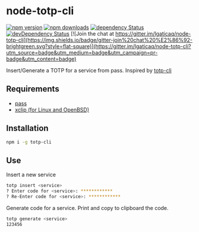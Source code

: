 # node-totp-cli

[![npm version](https://img.shields.io/npm/v/totp-cli.svg?style=flat-square)](https://www.npmjs.com/package/totp-cli)
[![npm downloads](https://img.shields.io/npm/dm/totp-cli.svg?style=flat-square)](https://www.npmjs.com/package/totp-cli)
[![dependency Status](https://img.shields.io/david/lgaticaq/totp-cli.svg?style=flat-square)](https://david-dm.org/lgaticaq/totp-cli#info=dependencies)
[![devDependency Status](https://img.shields.io/david/dev/lgaticaq/totp-cli.svg?style=flat-square)](https://david-dm.org/lgaticaq/totp-cli#info=devDependencies)
[![Join the chat at https://gitter.im/lgaticaq/node-totp-cli](https://img.shields.io/badge/gitter-join%20chat%20%E2%86%92-brightgreen.svg?style=flat-square)](https://gitter.im/lgaticaq/node-totp-cli?utm_source=badge&utm_medium=badge&utm_campaign=pr-badge&utm_content=badge)

Insert/Generate a TOTP for a service from pass. Inspired by [totp-cli](https://github.com/hobarrera/totp-cli)

## Requirements

- [pass](http://www.passwordstore.org/)
- [xclip (for Linux and OpenBSD)](http://linux.die.net/man/1/xclip)

## Installation

```bash
npm i -g totp-cli
```

## Use

Insert a new service

```bash
totp insert <service>
? Enter code for <service>: ************
? Re-Enter code for <service>: ************
```

Generate code for a service. Print and copy to clipboard the code.

```bash
totp generate <service>
123456
```

